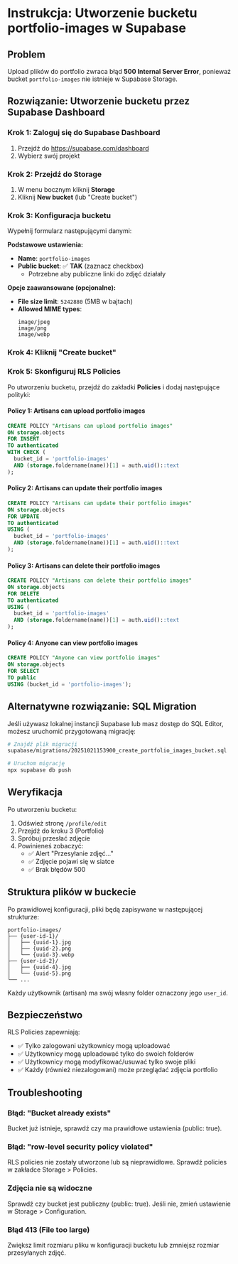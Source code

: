 # Instrukcja: Utworzenie bucketu portfolio-images w Supabase

## Problem
Upload plików do portfolio zwraca błąd **500 Internal Server Error**, ponieważ bucket `portfolio-images` nie istnieje w Supabase Storage.

## Rozwiązanie: Utworzenie bucketu przez Supabase Dashboard

### Krok 1: Zaloguj się do Supabase Dashboard
1. Przejdź do https://supabase.com/dashboard
2. Wybierz swój projekt

### Krok 2: Przejdź do Storage
1. W menu bocznym kliknij **Storage**
2. Kliknij **New bucket** (lub "Create bucket")

### Krok 3: Konfiguracja bucketu
Wypełnij formularz następującymi danymi:

**Podstawowe ustawienia:**
- **Name**: `portfolio-images`
- **Public bucket**: ✅ **TAK** (zaznacz checkbox)
  - Potrzebne aby publiczne linki do zdjęć działały

**Opcje zaawansowane (opcjonalne):**
- **File size limit**: `5242880` (5MB w bajtach)
- **Allowed MIME types**: 
  ```
  image/jpeg
  image/png  
  image/webp
  ```

### Krok 4: Kliknij "Create bucket"

### Krok 5: Skonfiguruj RLS Policies

Po utworzeniu bucketu, przejdź do zakładki **Policies** i dodaj następujące polityki:

#### Policy 1: Artisans can upload portfolio images
```sql
CREATE POLICY "Artisans can upload portfolio images"
ON storage.objects
FOR INSERT
TO authenticated
WITH CHECK (
  bucket_id = 'portfolio-images' 
  AND (storage.foldername(name))[1] = auth.uid()::text
);
```

#### Policy 2: Artisans can update their portfolio images
```sql
CREATE POLICY "Artisans can update their portfolio images"
ON storage.objects
FOR UPDATE
TO authenticated
USING (
  bucket_id = 'portfolio-images' 
  AND (storage.foldername(name))[1] = auth.uid()::text
);
```

#### Policy 3: Artisans can delete their portfolio images
```sql
CREATE POLICY "Artisans can delete their portfolio images"
ON storage.objects
FOR DELETE
TO authenticated
USING (
  bucket_id = 'portfolio-images' 
  AND (storage.foldername(name))[1] = auth.uid()::text
);
```

#### Policy 4: Anyone can view portfolio images
```sql
CREATE POLICY "Anyone can view portfolio images"
ON storage.objects
FOR SELECT
TO public
USING (bucket_id = 'portfolio-images');
```

## Alternatywne rozwiązanie: SQL Migration

Jeśli używasz lokalnej instancji Supabase lub masz dostęp do SQL Editor, możesz uruchomić przygotowaną migrację:

```bash
# Znajdź plik migracji
supabase/migrations/20251021153900_create_portfolio_images_bucket.sql

# Uruchom migrację
npx supabase db push
```

## Weryfikacja

Po utworzeniu bucketu:

1. Odśwież stronę `/profile/edit`
2. Przejdź do kroku 3 (Portfolio)
3. Spróbuj przesłać zdjęcie
4. Powinieneś zobaczyć:
   - ✅ Alert "Przesyłanie zdjęć..."
   - ✅ Zdjęcie pojawi się w siatce
   - ✅ Brak błędów 500

## Struktura plików w buckecie

Po prawidłowej konfiguracji, pliki będą zapisywane w następującej strukturze:

```
portfolio-images/
├── {user-id-1}/
│   ├── {uuid-1}.jpg
│   ├── {uuid-2}.png
│   └── {uuid-3}.webp
├── {user-id-2}/
│   ├── {uuid-4}.jpg
│   └── {uuid-5}.png
└── ...
```

Każdy użytkownik (artisan) ma swój własny folder oznaczony jego `user_id`.

## Bezpieczeństwo

RLS Policies zapewniają:
- ✅ Tylko zalogowani użytkownicy mogą uploadować
- ✅ Użytkownicy mogą uploadować tylko do swoich folderów
- ✅ Użytkownicy mogą modyfikować/usuwać tylko swoje pliki
- ✅ Każdy (również niezalogowani) może przeglądać zdjęcia portfolio

## Troubleshooting

### Błąd: "Bucket already exists"
Bucket już istnieje, sprawdź czy ma prawidłowe ustawienia (public: true).

### Błąd: "row-level security policy violated"
RLS policies nie zostały utworzone lub są nieprawidłowe. Sprawdź policies w zakładce Storage > Policies.

### Zdjęcia nie są widoczne
Sprawdź czy bucket jest publiczny (public: true). Jeśli nie, zmień ustawienie w Storage > Configuration.

### Błąd 413 (File too large)
Zwiększ limit rozmiaru pliku w konfiguracji bucketu lub zmniejsz rozmiar przesyłanych zdjęć.
